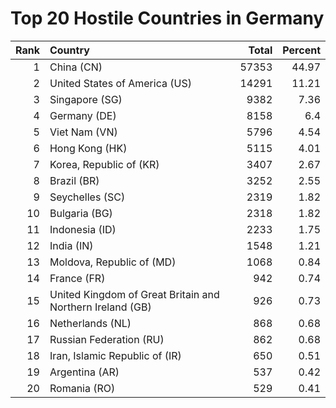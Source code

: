 # Top 20 Hostile Countries in Germany

| Rank | Country | Total | Percent |
| ---: | :------ | ----: | ------: |
| 1 | China (CN) | 57353 | 44.97 |
| 2 | United States of America (US) | 14291 | 11.21 |
| 3 | Singapore (SG) | 9382 | 7.36 |
| 4 | Germany (DE) | 8158 | 6.4 |
| 5 | Viet Nam (VN) | 5796 | 4.54 |
| 6 | Hong Kong (HK) | 5115 | 4.01 |
| 7 | Korea, Republic of (KR) | 3407 | 2.67 |
| 8 | Brazil (BR) | 3252 | 2.55 |
| 9 | Seychelles (SC) | 2319 | 1.82 |
| 10 | Bulgaria (BG) | 2318 | 1.82 |
| 11 | Indonesia (ID) | 2233 | 1.75 |
| 12 | India (IN) | 1548 | 1.21 |
| 13 | Moldova, Republic of (MD) | 1068 | 0.84 |
| 14 | France (FR) | 942 | 0.74 |
| 15 | United Kingdom of Great Britain and Northern Ireland (GB) | 926 | 0.73 |
| 16 | Netherlands (NL) | 868 | 0.68 |
| 17 | Russian Federation (RU) | 862 | 0.68 |
| 18 | Iran, Islamic Republic of (IR) | 650 | 0.51 |
| 19 | Argentina (AR) | 537 | 0.42 |
| 20 | Romania (RO) | 529 | 0.41 |

